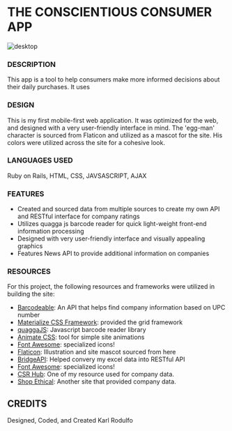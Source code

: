 # THE CONSCIENTIOUS CONSUMER APP

![desktop](concon.gif)

### DESCRIPTION
This app is a tool to help consumers make more informed decisions about their daily purchases.
It uses

### DESIGN
This is my first mobile-first web application. It was optimized for the web, and designed with a very user-friendly interface in mind.
The 'egg-man' character is sourced from Flaticon and utilized as a mascot for the site. His colors were utilized across the site for a cohesive look.

### LANGUAGES USED
Ruby on Rails, HTML, CSS, JAVSASCRIPT, AJAX

### FEATURES

- Created and sourced data from multiple sources to create my own API and RESTful interface for company ratings
- Utilizes quagga js barcode reader for quick light-weight front-end information processing
- Designed with very user-friendly interface and visually appealing graphics
- Features News API to provide additional information on companies

### RESOURCES

For this project, the following resources and frameworks were utilized in building the site:

- [Barcodeable](https://api.barcodable.com/): An API that helps find company information based on UPC number
- [Materialize CSS Framework](https://materializecss.com/): provided the grid framework
- [quaggaJS](https://serratus.github.io/quaggaJS/): Javascript barcode reader library
- [Animate CSS](https://daneden.github.io/animate.css/): tool for simple site animations
- [Font Awesome](https://fontawesome.com/icons?d=gallery): specialized icons!
- [Flaticon](https://www.flaticon.com/): Illustration and site mascot sourced from here
- [BridgeAPI](https://bridge.buddyweb.fr/): Helped convery my excel data into RESTful API
- [Font Awesome](https://fontawesome.com/icons?d=gallery): specialized icons!
- [CSR Hub](https://www.csrhub.com/): One of my resource used for company data.
- [Shop Ethical](https://guide.ethical.org.au): Another site that provided company data.


## CREDITS
Designed, Coded, and Created Karl Rodulfo
